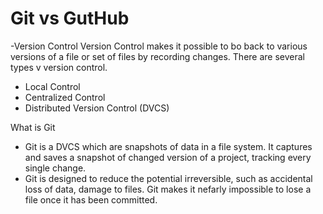 # Git vs GutHub

-Version Control
Version Control makes it possible to bo back to various versions of a file or set of files by recording changes. 
There are several types v version control.
- Local Control
- Centralized Control
- Distributed Version Control (DVCS)

What is Git
- Git is a DVCS which are snapshots of data in a file system. It captures and saves a snapshot of changed version of a project, tracking every single change.
- Git is designed to reduce the potential irreversible, such as accidental loss of data, damage to files. Git makes it nefarly impossible to lose a file once it has been committed.

